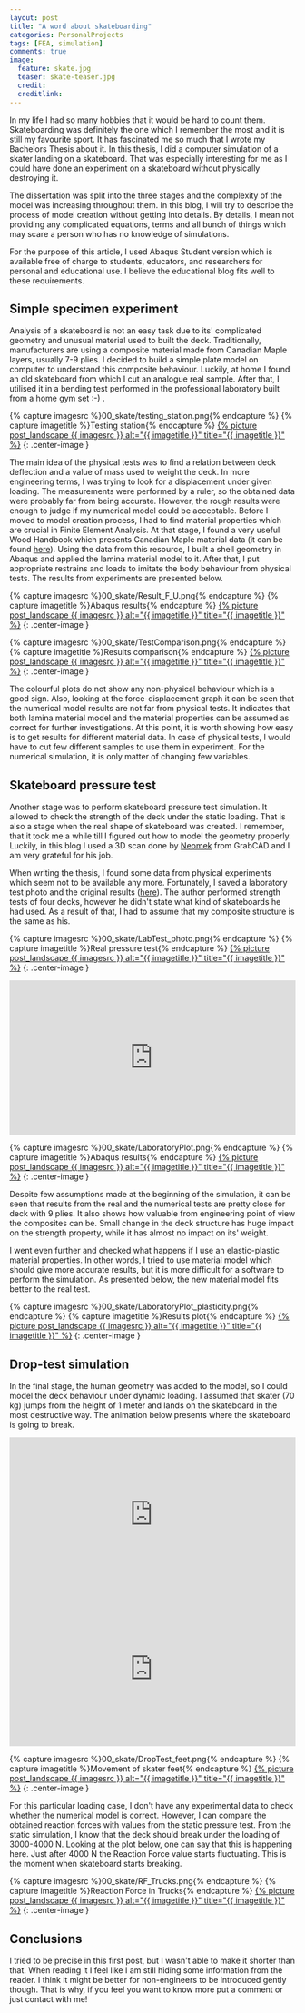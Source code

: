 ```yaml
---
layout: post
title: "A word about skateboarding"
categories: PersonalProjects
tags: [FEA, simulation]
comments: true
image:
  feature: skate.jpg
  teaser: skate-teaser.jpg
  credit:
  creditlink:
---
```


In my life I had so many hobbies that it would be hard to count them. Skateboarding was definitely the one which I remember the most and it is still my favourite sport. It has fascinated me so much that I wrote my Bachelors Thesis about it. In this thesis, I did a computer simulation of a skater landing on a skateboard. That was especially interesting for me as I could have done an experiment on a skateboard without physically destroying it.

The dissertation was split into the three stages and the complexity of the model was increasing throughout them. In this blog, I will try to describe the process of model creation without getting into details. By details, I mean not providing any complicated equations, terms and all bunch of things which may scare a person who has no knowledge of simulations.

For the purpose of this article, I used Abaqus Student version which is available free of charge to students, educators, and researchers for personal and educational use. I believe the educational blog fits well to these requirements.

## Simple specimen experiment

Analysis of a skateboard is not an easy task due to its' complicated geometry and unusual material used to built the deck. Traditionally, manufacturers are using a composite material made from Canadian Maple layers, usually 7-9 plies. I decided to build a simple plate model on computer to understand this composite behaviour. Luckily, at home I found an old skateboard from which I cut an analogue real sample. After that, I utilised it in a bending test performed in the professional laboratory built from a home gym set :-) .

{% capture imagesrc %}00_skate/testing_station.png{% endcapture %}
{% capture imagetitle %}Testing station{% endcapture %}
<a href="{{site.url}}{{site.baseurl}}/assets/images/{{ imagesrc }}">{% picture post_landscape {{ imagesrc }} alt="{{ imagetitle }}" title="{{ imagetitle }}" %}</a>
{: .center-image }

The main idea of the physical tests was to find a relation between deck deflection and a value of mass used to weight the deck. In more engineering terms, I was trying to look for a displacement under given loading. The measurements were performed by a ruler, so the obtained data were probably far from being accurate. However, the rough results were enough to judge if my numerical model could be acceptable.
Before I moved to model creation process, I had to find material properties which are crucial in Finite Element Analysis. At that stage, I found a very useful Wood Handbook which presents Canadian Maple material data (it can be found <a href="https://www.fpl.fs.fed.us/documnts/fplgtr/fpl_gtr190.pdf">here</a>). Using the data from this resource, I built a shell geometry in Abaqus and applied the lamina material model to it. After that, I put appropriate restrains and loads to imitate the body behaviour from physical tests. The results from experiments are presented below.

{% capture imagesrc %}00_skate/Result_F_U.png{% endcapture %}
{% capture imagetitle %}Abaqus results{% endcapture %}
<a href="{{site.url}}{{site.baseurl}}/assets/images/{{ imagesrc }}">{% picture post_landscape {{ imagesrc }} alt="{{ imagetitle }}" title="{{ imagetitle }}" %}</a>
{: .center-image }

{% capture imagesrc %}00_skate/TestComparison.png{% endcapture %}
{% capture imagetitle %}Results comparison{% endcapture %}
<a href="{{site.url}}{{site.baseurl}}/assets/images/{{ imagesrc }}">{% picture post_landscape {{ imagesrc }} alt="{{ imagetitle }}" title="{{ imagetitle }}" %}</a>
{: .center-image }

The colourful plots do not show any non-physical behaviour which is a good sign. Also, looking at the force-displacement graph it can be seen that the numerical model results are not far from physical tests. It indicates that both lamina material model and the material properties can be assumed as correct for further investigations.
At this point, it is worth showing how easy is to get results for different material data. In case of physical tests, I would have to cut few different samples to use them in experiment. For the numerical simulation, it is only matter of changing few variables.

## Skateboard pressure test

Another stage was to perform skateboard pressure test simulation. It allowed to check the strength of the deck under the static loading. That is also a stage when the real shape of skateboard was created. I remember, that it took me a while till I figured out how to model the geometry properly. Luckily, in this blog I used a 3D scan done by <a href="https://grabcad.com/neomek-1">Neomek</a> from GrabCAD and I am very grateful for his job.

When writing the thesis, I found some data from physical experiments which seem not to be available any more. Fortunately, I saved a laboratory test photo and the original results (<a href="{{site.url}}{{site.baseurl}}/images/skate_graph.jpg">here</a>). The author performed strength tests of four decks, however he didn't state what kind of skateboards he had used. As a result of that, I had to assume that my composite structure is the same as his.

{% capture imagesrc %}00_skate/LabTest_photo.png{% endcapture %}
{% capture imagetitle %}Real pressure test{% endcapture %}
<a href="{{site.url}}{{site.baseurl}}/assets/images/{{ imagesrc }}">{% picture post_landscape {{ imagesrc }} alt="{{ imagetitle }}" title="{{ imagetitle }}" %}</a>
{: .center-image }

<div style='position:relative;padding-bottom:54%'><iframe src='https://gfycat.com/ifr/PlumpSlimyCrocodile' frameborder='0' scrolling='no' width='100%' height='100%' style='position:absolute;top:0;left:0' allowfullscreen></iframe></div>

{% capture imagesrc %}00_skate/LaboratoryPlot.png{% endcapture %}
{% capture imagetitle %}Abaqus results{% endcapture %}
<a href="{{site.url}}{{site.baseurl}}/assets/images/{{ imagesrc }}">{% picture post_landscape {{ imagesrc }} alt="{{ imagetitle }}" title="{{ imagetitle }}" %}</a>
{: .center-image }

Despite few assumptions made at the beginning of the simulation, it can be seen that results from the real and the numerical tests are pretty close for deck with 9 plies. It also shows how valuable from engineering point of view the composites can be. Small change in the deck structure has huge impact on the strength property, while it has almost no impact on its' weight.

I went even further and checked what happens if I use an elastic-plastic material properties. In other words, I tried to use material model which should give more accurate results, but it is more difficult for a software to perform the simulation. As presented below, the new material model fits better to the real test.

{% capture imagesrc %}00_skate/LaboratoryPlot_plasticity.png{% endcapture %}
{% capture imagetitle %}Results plot{% endcapture %}
<a href="{{site.url}}{{site.baseurl}}/assets/images/{{ imagesrc }}">{% picture post_landscape {{ imagesrc }} alt="{{ imagetitle }}" title="{{ imagetitle }}" %}</a>
{: .center-image }

## Drop-test simulation

In the final stage, the human geometry was added to the model, so I could model the deck behaviour under dynamic loading. I assumed that skater (70 kg) jumps from the height of 1 meter and lands on the skateboard in the most destructive way.
The animation below presents where the skateboard is going to break.

<div style='position:relative;padding-bottom:54%'><iframe src='https://gfycat.com/ifr/HeftyRightAustraliancattledog' frameborder='0' scrolling='no' width='100%' height='100%' style='position:absolute;top:0;left:0' allowfullscreen></iframe></div>

<div style='position:relative;padding-bottom:54%'><iframe src='https://gfycat.com/ifr/RectangularAlienatedHoneybadger' frameborder='0' scrolling='no' width='100%' height='100%' style='position:absolute;top:0;left:0' allowfullscreen></iframe></div>

{% capture imagesrc %}00_skate/DropTest_feet.png{% endcapture %}
{% capture imagetitle %}Movement of skater feet{% endcapture %}
<a href="{{site.url}}{{site.baseurl}}/assets/images/{{ imagesrc }}">{% picture post_landscape {{ imagesrc }} alt="{{ imagetitle }}" title="{{ imagetitle }}" %}</a>
{: .center-image }

For this particular loading case, I don't have any experimental data to check whether the numerical model is correct. However, I can compare the obtained reaction forces with values from the static pressure test. From the static simulation, I know that the deck should break under the loading of 3000-4000 N. Looking at the plot below, one can say that this is happening here. Just after 4000 N the Reaction Force value starts fluctuating. This is the moment when skateboard starts breaking.

{% capture imagesrc %}00_skate/RF_Trucks.png{% endcapture %}
{% capture imagetitle %}Reaction Force in Trucks{% endcapture %}
<a href="{{site.url}}{{site.baseurl}}/assets/images/{{ imagesrc }}">{% picture post_landscape {{ imagesrc }} alt="{{ imagetitle }}" title="{{ imagetitle }}" %}</a>
{: .center-image }

<!-- The last animation shows how much the skateboard is going to be bended when the skater lands on it.

<div style='position:relative;padding-bottom:57%'><iframe src='https://gfycat.com/ifr/QuaintThoughtfulErin' frameborder='0' scrolling='no' width='100%' height='100%' style='position:absolute;top:0;left:0;' allowfullscreen></iframe></div> -->

## Conclusions

I tried to be precise in this first post, but I wasn't able to make it shorter than that. When reading it I feel like I am still hiding some information from the reader. I think it might be better for non-engineers to be introduced gently though. That is why, if you feel you want to know more put a comment or just contact with me!




